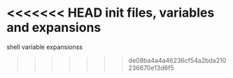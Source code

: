 <<<<<<< HEAD
init files, variables and expansions
=======
shell
variable expansionss
>>>>>>> de08ba4a4a46236cf54a2bda210236670e13d6f5
